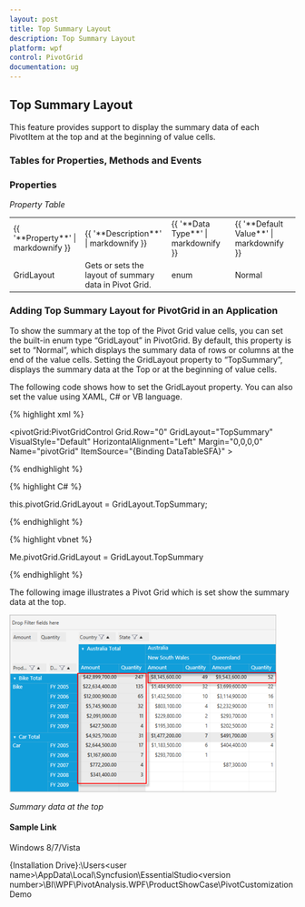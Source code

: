 ```yaml
---
layout: post
title: Top Summary Layout
description: Top Summary Layout
platform: wpf
control: PivotGrid
documentation: ug
---
```


## Top Summary Layout

This feature provides support to display the summary data of each PivotItem at the top and at the beginning of value cells. 

### Tables for Properties, Methods and Events

### Properties

_Property Table_

<table>
<tr>
<td>
 {{ '**Property**' | markdownify }}</td><td>
 {{ '**Description**' | markdownify }}</td><td>
 {{ '**Data Type**' | markdownify }}</td><td>
{{ '**Default Value**' | markdownify }}</td></tr>
<tr>
<td>
GridLayout </td><td>
Gets or sets the layout of summary data in Pivot Grid. </td><td>
enum</td><td>
Normal</td></tr>
</table> 

### Adding Top Summary Layout for PivotGrid in an Application

To show the summary at the top of the Pivot Grid value cells, you can set the built-in enum type “GridLayout” in PivotGrid. By default, this property is set to “Normal”, which displays the summary data of rows or columns at the end of the value cells. Setting the GridLayout property to “TopSummary”, displays the summary data at the Top or at the beginning of value cells.

The following code shows how to set the GridLayout property. You can also set the value using XAML, C# or VB language.

{% highlight xml %} 



<pivotGrid:PivotGridControl Grid.Row="0" GridLayout="TopSummary" VisualStyle="Default" HorizontalAlignment="Left" Margin="0,0,0,0" Name="pivotGrid"                                     ItemSource="{Binding DataTableSFA}" >

{% endhighlight %} 

{% highlight C# %}  



this.pivotGrid.GridLayout = GridLayout.TopSummary;

{% endhighlight %} 


{% highlight vbnet %} 



Me.pivotGrid.GridLayout = GridLayout.TopSummary

{% endhighlight %} 

The following image illustrates a Pivot Grid which is set show the summary data at the top.  

![](Features_images/Features_img58.png)


_Summary data at the top_

#### Sample Link

Windows 8/7/Vista

{Installation Drive}:\Users\<user name>\AppData\Local\Syncfusion\EssentialStudio\<version number>\BI\WPF\PivotAnalysis.WPF\ProductShowCase\PivotCustomization Demo


